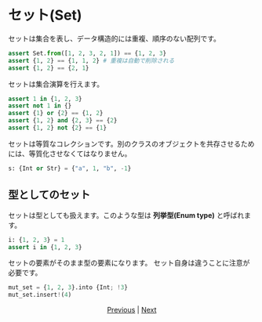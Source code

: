 # セット(Set)


セットは集合を表し、データ構造的には重複、順序のない配列です。

```python
assert Set.from([1, 2, 3, 2, 1]) == {1, 2, 3}
assert {1, 2} == {1, 1, 2} # 重複は自動で削除される
assert {1, 2} == {2, 1}
```

セットは集合演算を行えます。

```python
assert 1 in {1, 2, 3}
assert not 1 in {}
assert {1} or {2} == {1, 2}
assert {1, 2} and {2, 3} == {2}
assert {1, 2} not {2} == {1}
```

セットは等質なコレクションです。別のクラスのオブジェクトを共存させるためには、等質化させなくてはなりません。

```python
s: {Int or Str} = {"a", 1, "b", -1}
```

## 型としてのセット

セットは型としても扱えます。このような型は __列挙型(Enum type)__ と呼ばれます。

```python
i: {1, 2, 3} = 1
assert i in {1, 2, 3}
```

セットの要素がそのまま型の要素になります。
セット自身は違うことに注意が必要です。

```python
mut_set = {1, 2, 3}.into {Int; !3}
mut_set.insert!(4)
```

<p align='center'>
    <a href='./13_record.md'>Previous</a> | <a href='./15_type.md'>Next</a>
</p>
